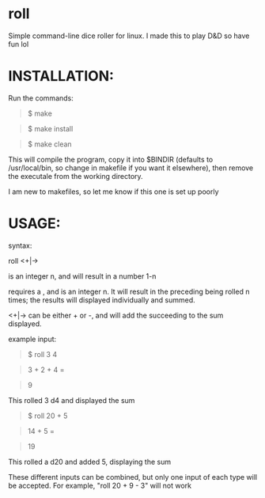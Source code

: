 # roll
Simple command-line dice roller for linux. I made this to play D&amp;D so have fun lol


# INSTALLATION:
Run the commands:
>$ make

>$ make install

>$ make clean

This will compile the program, copy it into $BINDIR (defaults to /usr/local/bin, so change in makefile if you want it elsewhere), then remove the executale from the working directory.

I am new to makefiles, so let me know if this one is set up poorly

# USAGE:

syntax:

roll <die type> <number of dice> <+|-> <integer>

<die type> is an integer n, and will result in a number 1-n 

<number of dice> requires a <die type>, and is an integer n. It will result in the preceding <die type> being rolled n times; the results will displayed individually and summed.

<+|-> can be either + or -, and will add the succeeding <integer> to the sum displayed.

example input:
>$ roll 3 4

> 3 + 2 + 4 =

> 9

This rolled 3 d4 and displayed the sum

>$ roll 20 + 5

> 14 + 5 =

> 19

This rolled a d20 and added 5, displaying the sum

These different inputs can be combined, but only one input of each type will be accepted. For example, "roll 20 + 9 - 3" will not work